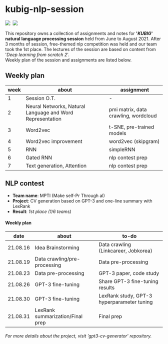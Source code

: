 # kubig-nlp-session
<p align="left">
  <img src="https://img.shields.io/badge/Python-3776AB?style=flat-square&logo=Python&logoColor=white"/></a>&nbsp 
  <img src="https://img.shields.io/badge/GoogleColab-F9AB00?style=flat-square&logo=GoogleColab&logoColor=white"/></a>&nbsp 
</p>

This repository owns a collection of assignments and notes for **'_KUBIG_' natural language processing session** held from June to August 2021. After 3 months of session, free-themed nlp competition was held and our team took the 1st place. The lectures of the session are based on content from '_Deep learning from scratch 2_'.<br>
Weekly plan of the session and assignments are listed below.

<h2> Weekly plan </h2>

week | about | assignment 
---- | ---- | ----
1 | Session O.T. | -
2 | Neural Networks, Natural Language and Word Representation | pmi matrix, data crawling, wordcloud
3 | Word2vec | t-SNE, pre-trained models
4 | Word2vec improvement | word2vec (skipgram)
5 | RNN | simpleRNN
6 | Gated RNN | nlp contest prep
7 | Text generation, Attention | nlp contest prep

<h2> NLP contest </h2>

- **Team name**: MPTI (Make self-Pr Through aI)
- **Project**: CV generation based on GPT-3 and one-line summary with LexRank
- **Result**: _1st place (1/6 teams)_

<h4> Weekly plan </h4>

date | about | to-do 
---- | ---- | ----
21.08.16 | Idea Brainstorming | Data crawling (Linkcareer, Jobkorea)
21.08.19 | Data crawling/pre-processing | Data pre-processing
21.08.23 | Data pre-processing | GPT-3 paper, code study
21.08.26 | GPT-3 fine-tuning | Share GPT-3 fine-tuning results
21.08.30 | GPT-3 fine-tuning | LexRank study, GPT-3 hyperparameter tuning
21.08.31 | LexRank summarization/Final prep | Final prep

###### _For more details about the project, visit 'gpt3-cv-generator' repository._
